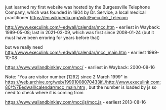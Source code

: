 just learned my first website was hosted by the Burgessville Telephone Company, which was founded in 1904 by Dr. Service, a local medical practitioner https://en.wikipedia.org/wiki/Execulink_Telecom

http://www.execulink.com/~edwall/calendar/mcc.htm - earliest in Wayback: 1999-05-08; last in 2021-03-09, which was first since 2008-01-24 (but it must have been erroring for years before that)

but we really need http://www.execulink.com/~edwall/calendar/mcc_main.htm - earliest 1999-10-08


https://www.wallandbinkley.com/mcc/ - earliest in Wayback: 2000-08-16

Note: "You are visitor number [1292] since 2 March 1999" in https://web.archive.org/web/19991008070433if_/http://www.execulink.com:80/%7Eedwall/calendar/mcc_main.htm , but the number is loaded by js so need to check where it is coming from

https://www.wallandbinkley.com/mcc/js/mcc.js - earliest 2013-08-16